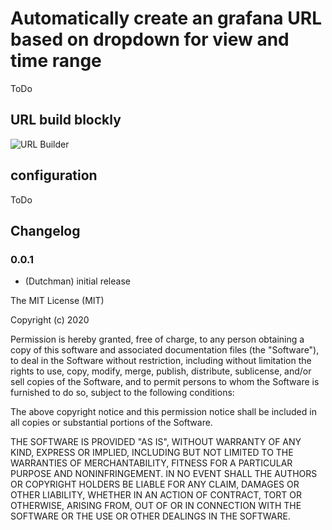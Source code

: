 # Automatically create an grafana URL based  on dropdown for view and time range

ToDo

## URL build blockly
![URL Builder](https://raw.githubusercontent.com/smarthome-ts-de/TS_Community_Script_library/master/vis_example/grafanaView_Changer/img_blocklyURLbuilder.png)

## configuration
ToDo

## Changelog

### 0.0.1
* (Dutchman) initial release

The MIT License (MIT)

Copyright (c) 2020 

Permission is hereby granted, free of charge, to any person obtaining a copy
of this software and associated documentation files (the "Software"), to deal
in the Software without restriction, including without limitation the rights
to use, copy, modify, merge, publish, distribute, sublicense, and/or sell
copies of the Software, and to permit persons to whom the Software is
furnished to do so, subject to the following conditions:

The above copyright notice and this permission notice shall be included in all
copies or substantial portions of the Software.

THE SOFTWARE IS PROVIDED "AS IS", WITHOUT WARRANTY OF ANY KIND, EXPRESS OR
IMPLIED, INCLUDING BUT NOT LIMITED TO THE WARRANTIES OF MERCHANTABILITY,
FITNESS FOR A PARTICULAR PURPOSE AND NONINFRINGEMENT. IN NO EVENT SHALL THE
AUTHORS OR COPYRIGHT HOLDERS BE LIABLE FOR ANY CLAIM, DAMAGES OR OTHER
LIABILITY, WHETHER IN AN ACTION OF CONTRACT, TORT OR OTHERWISE, ARISING FROM,
OUT OF OR IN CONNECTION WITH THE SOFTWARE OR THE USE OR OTHER DEALINGS IN THE
SOFTWARE.
